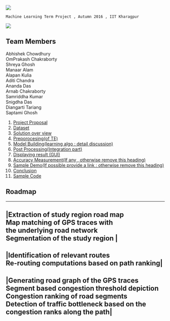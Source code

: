 ![](https://github.com/cs60050/MacTrackz/blob/master/Picture/logo.jpg)

    Machine Learning Term Project , Autumn 2016 , IIT Kharagpur

![](https://github.com/cs60050/MacTrackz/blob/master/Picture/rush_hour_traffic_cartoon_corr.jpg)
## Team Members
  Abhishek Chowdhury <br />
  OmPrakash Chakraborty <br /> 
  Shreya Ghosh <br />
  Manaar Alam <br />
  Alapan Kulia <br />
  Aditi Chandra <br />
  Ananda Das <br />
  Arnab Chakraborty <br />
  Samriddha Kumar <br />
  Snigdha Das <br />
  Diangarti Tariang <br />
  Saptami Ghosh<br /> 



    
1. [ Project Proposal ](https://github.com/cs60050/MacTrackz/blob/master/Docs/Project_Proposal.md) 
2. [Dataset](https://github.com/cs60050/MacTrackz/tree/master/Sample-Data) 
3. [Solution over view]()
4. [Preporocesing(of TE)]()
5. [Model Building(learning algo : detail discussion)]()
6. [Post Processing(Integration part)]()
7. [Displaying result (GUI)]()
8. [Accuracy Measurement(If any , otherwise remove this heading)]()
9. [Sample Demo(If possible provide a link : otherwise remove this heading)]()
10. [Conclusion]()              
11. [Sample Code]()

## Roadmap
----------------------------------------------------------------------------------------------------------------------------------------
|Extraction of study region road map <br />Map matching of GPS traces with<br />the underlying road network<br />Segmentation of the study region |
----------------------------------------------------------------------------------------------------------------------------------------

|Identification of relevant routes<br />Re-routing computations based on path ranking|
--------------------------------------------------------------------------------------

|Generating road graph of the GPS traces<br />Segment based congestion threshold depiction<br />Congestion ranking of road segments<br />Detection of traffic bottleneck based on the congestion ranks along the path|
---------------------------------------------------------------------------
